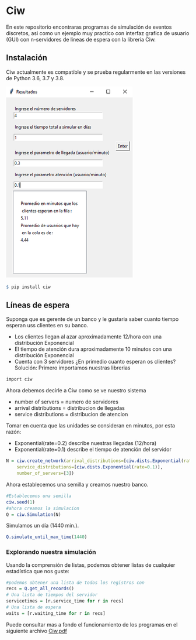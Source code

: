 # Ciw
En este repositorio encontraras programas de simulación de eventos discretos, asi como un ejemplo muy practico con interfaz grafica de usuario (GUI) con n-servidores de lineas de espera con la libreria Ciw.
## Instalación 
Ciw actualmente es compatible y se prueba regularmente en las versiones de Python 3.6, 3.7 y 3.8.

![Image text](https://github.com/OsvaldoYa22/Ciw/blob/main/Captura02.PNG)
```R
$ pip install ciw
```

## Líneas de espera
Suponga que es gerente de un banco y le gustaria saber cuanto tiempo esperan uss clientes en su banco.
* Los clientes llegan al azar aproximadamente 12/hora con una distribución Exponencial
* El tiempo de atención dura aproximadamente 10 minutos con una distribución Exponencial
* Cuenta con 3 servidores
¿En primedio cuanto esperan os clientes?
Solución:
Primero importamos nuestras librerias
```R
import ciw
```
Ahora debemos decirle a Ciw como se ve nuestro sistema
* number of servers = numero de servidores
* arrival distributions = distribucion de llegadas
* service distributions = distribucion de atencion
  
Tomar en cuenta que las unidades se consideran en minutos, por esta razón:
* Exponential(rate=0.2) describe nuestras llegadas (12/hora)
* Exponential(rate=0.1) describe el tiempo de atención del servidor
```R
N = ciw.create_network(arrival_distributions=[ciw.dists.Exponential(rate=0.2)],
	service_distributions=[ciw.dists.Exponential(rate=0.1)],
	number_of_servers=[3])
```
Ahora establecemos una semilla y creamos nuestro banco.
```R
#Establecemos una semilla 
ciw.seed(1)
#ahora creamos la simulacion
Q = ciw.Simulation(N)
```
Simulamos un día (1440 min.).
```R
Q.simulate_until_max_time(1440)
```
### Explorando nuestra simulación
Usando la comprensión de listas, podemos obtener listas de cualquier estadística que nos guste:
```R
#podemos obtener una lista de todos los registros con 
recs = Q.get_all_records()
# Una lista de tiempos del servidor
servicetimes = [r.service_time for r in recs]
# Una lista de espera
waits = [r.waiting_time for r in recs]
```


Puede consultar mas a fondo el funcionamiento de los programas en el siguiente archivo [Ciw.pdf](https://drive.google.com/file/d/1w9887JvFKDoik8pYWmqQjP0H-_FlJ6tP/view?usp=sharing)
